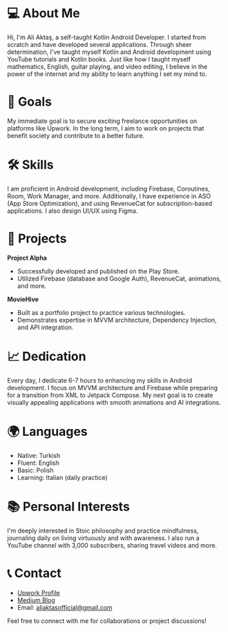 # 💻 About Me

Hi, I'm Ali Aktaş, a self-taught Kotlin Android Developer. I started from scratch and have developed several applications. Through sheer determination, I've taught myself Kotlin and Android development using YouTube tutorials and Kotlin books. Just like how I taught myself mathematics, English, guitar playing, and video editing, I believe in the power of the internet and my ability to learn anything I set my mind to.

# 🎯 Goals

My immediate goal is to secure exciting freelance opportunities on platforms like Upwork. In the long term, I aim to work on projects that benefit society and contribute to a better future.

# 🛠️ Skills

I am proficient in Android development, including Firebase, Coroutines, Room, Work Manager, and more. Additionally, I have experience in ASO (App Store Optimization), and using RevenueCat for subscription-based applications. I also design UI/UX using Figma.

# 📱 Projects

**Project Alpha**
- Successfully developed and published on the Play Store.
- Utilized Firebase (database and Google Auth), RevenueCat, animations, and more.

**MovieHive**
- Built as a portfolio project to practice various technologies.
- Demonstrates expertise in MVVM architecture, Dependency Injection, and API integration.

# 📈 Dedication

Every day, I dedicate 6-7 hours to enhancing my skills in Android development. I focus on MVVM architecture and Firebase while preparing for a transition from XML to Jetpack Compose. My next goal is to create visually appealing applications with smooth animations and AI integrations.

# 🌍 Languages

- Native: Turkish
- Fluent: English
- Basic: Polish
- Learning: Italian (daily practice)

# 📚 Personal Interests

I'm deeply interested in Stoic philosophy and practice mindfulness, journaling daily on living virtuously and with awareness. I also run a YouTube channel with 3,000 subscribers, sharing travel videos and more.

# 📞 Contact

- [Upwork Profile](https://www.upwork.com/freelancers/~019c0a910eb72ed492?mp_source=share)
- [Medium Blog](https://medium.com/@auralian)
- Email: aliaktasofficial@gmail.com

Feel free to connect with me for collaborations or project discussions!

